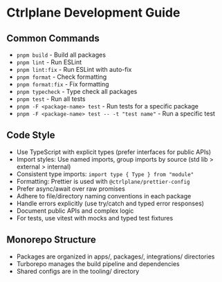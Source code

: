 # Ctrlplane Development Guide

## Common Commands

- `pnpm build` - Build all packages
- `pnpm lint` - Run ESLint
- `pnpm lint:fix` - Run ESLint with auto-fix
- `pnpm format` - Check formatting
- `pnpm format:fix` - Fix formatting
- `pnpm typecheck` - Type check all packages
- `pnpm test` - Run all tests
- `pnpm -F <package-name> test` - Run tests for a specific package
- `pnpm -F <package-name> test -- -t "test name"` - Run a specific test

## Code Style

- Use TypeScript with explicit types (prefer interfaces for public APIs)
- Import styles: Use named imports, group imports by source (std lib > external > internal)
- Consistent type imports: `import type { Type } from "module"`
- Formatting: Prettier is used with `@ctrlplane/prettier-config`
- Prefer async/await over raw promises
- Adhere to file/directory naming conventions in each package
- Handle errors explicitly (use try/catch and typed error responses)
- Document public APIs and complex logic
- For tests, use vitest with mocks and typed test fixtures

## Monorepo Structure

- Packages are organized in apps/, packages/, integrations/ directories
- Turborepo manages the build pipeline and dependencies
- Shared configs are in the tooling/ directory
